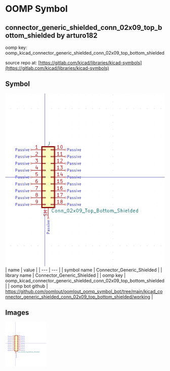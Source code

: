 # OOMP Symbol  
## connector_generic_shielded_conn_02x09_top_bottom_shielded  by arturo182  
  
oomp key: oomp_kicad_connector_generic_shielded_conn_02x09_top_bottom_shielded  
  
source repo at: [https://gitlab.com/kicad/libraries/kicad-symbols](https://gitlab.com/kicad/libraries/kicad-symbols)  
## Symbol  
  
[![working.png](working_600.png)](working.png)  
| name | value | 
| --- | --- | 
| symbol name | Connector_Generic_Shielded | 
| library name | Connector_Generic_Shielded | 
| oomp key | oomp_kicad_connector_generic_shielded_conn_02x09_top_bottom_shielded | 
| oomp bot github | https://github.com/oomlout/oomlout_oomp_symbol_bot/tree/main/kicad_connector_generic_shielded_conn_02x09_top_bottom_shielded/working | 
## Images  
  
[![working.png](working_140.png)](working.png)  
